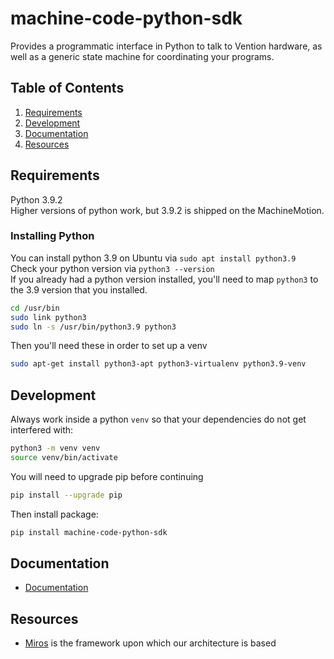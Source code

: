 # machine-code-python-sdk

Provides a programmatic interface in Python to talk to Vention hardware, as well as a generic state machine for coordinating your programs.

## Table of Contents

1. [Requirements](#requirements)
1. [Development](#development)
1. [Documentation](#documentation)
1. [Resources](#resources)

## Requirements

Python 3.9.2  
Higher versions of python work, but 3.9.2 is shipped on the MachineMotion.

### Installing Python

You can install python 3.9 on Ubuntu via `sudo apt install python3.9`  
Check your python version via `python3 --version`  
If you already had a python version installed, you'll need to map `python3` to the 3.9 version that you installed.

```sh
cd /usr/bin
sudo link python3
sudo ln -s /usr/bin/python3.9 python3
```

Then you'll need these in order to set up a venv

```sh
sudo apt-get install python3-apt python3-virtualenv python3.9-venv
```

## Development

Always work inside a python `venv` so that your dependencies do not get interfered with:

```sh
python3 -m venv venv
source venv/bin/activate
```

You will need to upgrade pip before continuing

```sh
pip install --upgrade pip
```

Then install package:

```sh
pip install machine-code-python-sdk
```

## Documentation
- [Documentation](https://vention.io/resources/guides/machinelogic-python-programming-514)

## Resources
- [Miros](https://aleph2c.github.io/miros/html/#) is the framework upon which our architecture is based
